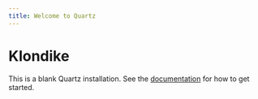 ```yaml
---
title: Welcome to Quartz
---
```

# Klondike
This is a blank Quartz installation.
See the [documentation](https://quartz.jzhao.xyz) for how to get started.
